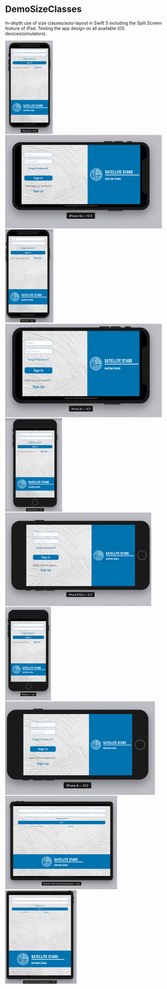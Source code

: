 # DemoSizeClasses

In-depth use of size classes/auto-layout in Swift 5 including the Split Screen feature of iPad. Testing the app design on all available iOS devices(simulators).

<img src="Images/1.png" alt="iPhoneXR Portrait" height=300> 
<img src="Images/2.png" alt="iPhoneXR Landscape" height=300> 
<img src="Images/3.png" alt="iPhoneXS Portrait" height=300>
<img src="Images/4.png" alt="iPhoneXS Landscape" height=300> 
<img src="Images/5.png" alt="iPhone 8 Plus Portrait" height=300> 
<img src="Images/6.png" alt="iPhone 8 Plus Landscape" height=300>
<img src="Images/7.png" alt="iPhone 8 Portrait" height=300> 
<img src="Images/8.png" alt="iPhone 8 Landscape" height=300> 
<img src="Images/9.png" alt="iPad Pro Landscape" height=300>
<img src="Images/10.png" alt="iPad Pro Portrait" height=300> 
